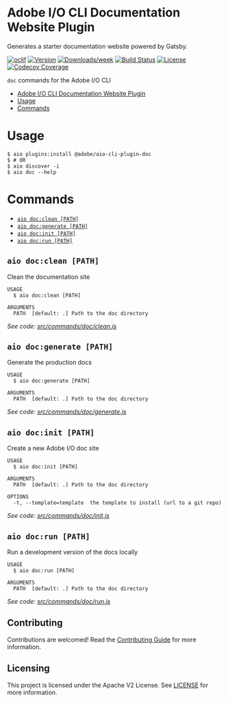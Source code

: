 # Adobe I/O CLI Documentation Website Plugin

Generates a starter documentation website powered by Gatsby.

[![oclif](https://img.shields.io/badge/cli-oclif-brightgreen.svg)](https://oclif.io)
[![Version](https://img.shields.io/npm/v/@adobe/aio-cli-plugin-doc.svg)](https://npmjs.org/package/@adobe/aio-cli-plugin-doc)
[![Downloads/week](https://img.shields.io/npm/dw/@adobe/aio-cli-plugin-doc.svg)](https://npmjs.org/package/@adobe/aio-cli-plugin-doc)
[![Build Status](https://travis-ci.com/adobe/aio-cli-plugin-doc.svg?branch=master)](https://travis-ci.com/adobe/aio-cli-plugin-doc)
[![License](https://img.shields.io/npm/l/@adobe/aio-cli-plugin-doc.svg)](https://github.com/adobe/aio-cli-plugin-doc/blob/master/package.json)
[![Codecov Coverage](https://img.shields.io/codecov/c/github/adobe/aio-cli-plugin-doc/master.svg?style=flat-square)](https://codecov.io/gh/adobe/aio-cli-plugin-doc/)

`doc` commands for the Adobe I/O CLI

<!-- toc -->
* [Adobe I/O CLI Documentation Website Plugin](#adobe-io-cli-documentation-website-plugin)
* [Usage](#usage)
* [Commands](#commands)
<!-- tocstop -->

# Usage
```sh-session
$ aio plugins:install @adobe/aio-cli-plugin-doc
$ # OR
$ aio discover -i
$ aio doc --help
```

# Commands
<!-- commands -->
* [`aio doc:clean [PATH]`](#aio-docclean-path)
* [`aio doc:generate [PATH]`](#aio-docgenerate-path)
* [`aio doc:init [PATH]`](#aio-docinit-path)
* [`aio doc:run [PATH]`](#aio-docrun-path)

## `aio doc:clean [PATH]`

Clean the documentation site

```
USAGE
  $ aio doc:clean [PATH]

ARGUMENTS
  PATH  [default: .] Path to the doc directory
```

_See code: [src/commands/doc/clean.js](https://github.com/adobe/aio-cli-plugin-doc/blob/1.1.0/src/commands/doc/clean.js)_

## `aio doc:generate [PATH]`

Generate the production docs

```
USAGE
  $ aio doc:generate [PATH]

ARGUMENTS
  PATH  [default: .] Path to the doc directory
```

_See code: [src/commands/doc/generate.js](https://github.com/adobe/aio-cli-plugin-doc/blob/1.1.0/src/commands/doc/generate.js)_

## `aio doc:init [PATH]`

Create a new Adobe I/O doc site

```
USAGE
  $ aio doc:init [PATH]

ARGUMENTS
  PATH  [default: .] Path to the doc directory

OPTIONS
  -t, --template=template  the template to install (url to a git repo)
```

_See code: [src/commands/doc/init.js](https://github.com/adobe/aio-cli-plugin-doc/blob/1.1.0/src/commands/doc/init.js)_

## `aio doc:run [PATH]`

Run a development version of the docs locally

```
USAGE
  $ aio doc:run [PATH]

ARGUMENTS
  PATH  [default: .] Path to the doc directory
```

_See code: [src/commands/doc/run.js](https://github.com/adobe/aio-cli-plugin-doc/blob/1.1.0/src/commands/doc/run.js)_
<!-- commandsstop -->

## Contributing

Contributions are welcomed! Read the [Contributing Guide](CONTRIBUTING.md) for more information.

## Licensing

This project is licensed under the Apache V2 License. See [LICENSE](LICENSE) for more information.
